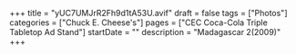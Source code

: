 +++
title = "yUC7UMJrR2Fh9d1tA53U.avif"
draft = false
tags = ["Photos"]
categories = ["Chuck E. Cheese's"]
pages = ["CEC Coca-Cola Triple Tabletop Ad Stand"]
startDate = ""
description = "Madagascar 2(2009)"
+++
